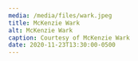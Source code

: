 ```yaml
---
media: /media/files/wark.jpeg
title: McKenzie Wark
alt: McKenzie Wark
caption: Courtesy of McKenzie Wark
date: 2020-11-23T13:30:00-0500
---
```

